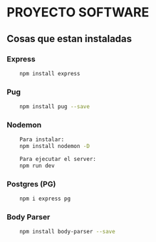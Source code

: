 # PROYECTO SOFTWARE

## Cosas que estan instaladas

### Express
```bash
    npm install express
```
### Pug
```bash
    npm install pug --save
```
### Nodemon
 
```bash
    Para instalar:
    npm install nodemon -D

    Para ejecutar el server:
    npm run dev
```

### Postgres (PG)
```bash
    npm i express pg
```
### Body Parser
```bash
    npm install body-parser --save
```